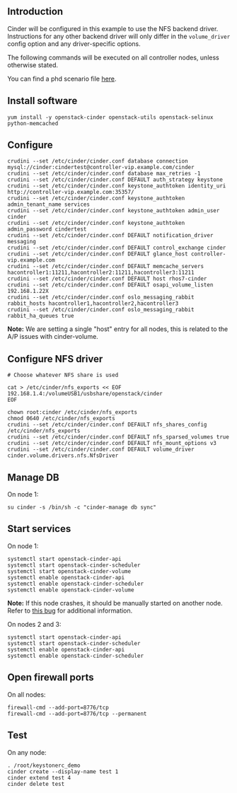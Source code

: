 Introduction
------------

Cinder will be configured in this example to use the NFS backend driver. Instructions for any other backend driver will only differ in the `volume_driver` config option and any driver-specific options.

The following commands will be executed on all controller nodes, unless otherwise stated.

You can find a phd scenario file [here](phd-setup/cinder.scenario).

Install software
----------------

    yum install -y openstack-cinder openstack-utils openstack-selinux python-memcached

Configure
---------

    crudini --set /etc/cinder/cinder.conf database connection mysql://cinder:cindertest@controller-vip.example.com/cinder
    crudini --set /etc/cinder/cinder.conf database max_retries -1
    crudini --set /etc/cinder/cinder.conf DEFAULT auth_strategy keystone
    crudini --set /etc/cinder/cinder.conf keystone_authtoken identity_uri http://controller-vip.example.com:35357/
    crudini --set /etc/cinder/cinder.conf keystone_authtoken admin_tenant_name services
    crudini --set /etc/cinder/cinder.conf keystone_authtoken admin_user cinder
    crudini --set /etc/cinder/cinder.conf keystone_authtoken admin_password cindertest
    crudini --set /etc/cinder/cinder.conf DEFAULT notification_driver messaging
    crudini --set /etc/cinder/cinder.conf DEFAULT control_exchange cinder
    crudini --set /etc/cinder/cinder.conf DEFAULT glance_host controller-vip.example.com
    crudini --set /etc/cinder/cinder.conf DEFAULT memcache_servers hacontroller1:11211,hacontroller2:11211,hacontroller3:11211
    crudini --set /etc/cinder/cinder.conf DEFAULT host rhos7-cinder
    crudini --set /etc/cinder/cinder.conf DEFAULT osapi_volume_listen 192.168.1.22X
    crudini --set /etc/cinder/cinder.conf oslo_messaging_rabbit rabbit_hosts hacontroller1,hacontroller2,hacontroller3
    crudini --set /etc/cinder/cinder.conf oslo_messaging_rabbit rabbit_ha_queues true

**Note:** We are setting a single "host" entry for all nodes, this is related to the A/P issues with cinder-volume.

Configure NFS driver
--------------------

    # Choose whatever NFS share is used

    cat > /etc/cinder/nfs_exports << EOF
    192.168.1.4:/volumeUSB1/usbshare/openstack/cinder 
    EOF

    chown root:cinder /etc/cinder/nfs_exports
    chmod 0640 /etc/cinder/nfs_exports
    crudini --set /etc/cinder/cinder.conf DEFAULT nfs_shares_config /etc/cinder/nfs_exports
    crudini --set /etc/cinder/cinder.conf DEFAULT nfs_sparsed_volumes true
    crudini --set /etc/cinder/cinder.conf DEFAULT nfs_mount_options v3
    crudini --set /etc/cinder/cinder.conf DEFAULT volume_driver cinder.volume.drivers.nfs.NfsDriver

Manage DB
---------

On node 1:

    su cinder -s /bin/sh -c "cinder-manage db sync"

Start services
--------------

On node 1:

    systemctl start openstack-cinder-api
    systemctl start openstack-cinder-scheduler
    systemctl start openstack-cinder-volume
    systemctl enable openstack-cinder-api
    systemctl enable openstack-cinder-scheduler
    systemctl enable openstack-cinder-volume

**Note:** If this node crashes, it should be manually started on another node. Refer to [this bug](https://bugzilla.redhat.com/show_bug.cgi?id=1193229) for additional information.

On nodes 2 and 3:

    systemctl start openstack-cinder-api
    systemctl start openstack-cinder-scheduler
    systemctl enable openstack-cinder-api
    systemctl enable openstack-cinder-scheduler

Open firewall ports
-------------------

On all nodes:

    firewall-cmd --add-port=8776/tcp
    firewall-cmd --add-port=8776/tcp --permanent

Test
----

On any node:

    . /root/keystonerc_demo
    cinder create --display-name test 1
    cinder extend test 4
    cinder delete test
